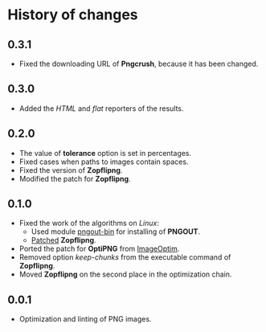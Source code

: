 History of changes
==================

0.3.1
-----

* Fixed the downloading URL of **Pngcrush**, because it has been changed.

0.3.0
-----

* Added the _HTML_ and _flat_ reporters of the results.

0.2.0
-----

* The value of **tolerance** option is set in percentages.
* Fixed cases when paths to images contain spaces.
* Fixed the version of **Zopflipng**.
* Modified the patch for **Zopflipng**.

0.1.0
-----

* Fixed the work of the algorithms on _Linux_:
  * Used module [pngout-bin](https://github.com/imagemin/pngout-bin) for installing of **PNGOUT**.
  * [Patched](https://github.com/eGavr/image-optim/blob/master/patch/zopflipng.patch) **Zopflipng**.
* Ported the patch for **OptiPNG** from [ImageOptim](https://github.com/pornel/ImageOptim).
* Removed option _keep-chunks_ from the executable command of **Zopflipng**.
* Moved **Zopflipng** on the second place in the optimization chain.

0.0.1
-----

* Optimization and linting of PNG images.
